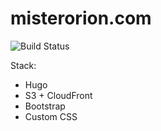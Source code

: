 # misterorion.com

![Build Status](https://codebuild.us-east-2.amazonaws.com/badges?uuid=eyJlbmNyeXB0ZWREYXRhIjoiUUFmUzg4UGY5aFJydFRmTDFLRUNXeXFiSEZLblU2aFV0SExiYVNhWE83eTdibVN0cVZOaURTT3RxSE5yUFRFNW0ybWovZTBjRFNxZTlkQXozbUU3dkRFPSIsIml2UGFyYW1ldGVyU3BlYyI6ImJURDhhbExxUmI4UGNXNG0iLCJtYXRlcmlhbFNldFNlcmlhbCI6MX0%3D&branch=master)

Stack:

* Hugo
* S3 + CloudFront
* Bootstrap
* Custom CSS

<!--stackedit_data:
eyJoaXN0b3J5IjpbLTIwODg3ODk2MzQsMjAyNTczNTc1MywyMD
U4MzA4MzE4LC0xNTg4NjYyOTc2LDg4MjkyNDY3NywxODM1NDAw
NjA4LDkwNDI0NTkzLDE4MjkxOTU0NjldfQ==
-->